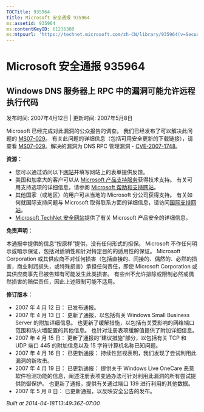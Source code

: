 ```yaml
---
TOCTitle: 935964
Title: Microsoft 安全通报 935964
ms:assetid: 935964
ms:contentKeyID: 61236380
ms:mtpsurl: 'https://technet.microsoft.com/zh-CN/library/935964(v=Security.10)'
---
```


Microsoft 安全通报 935964
=========================

Windows DNS 服务器上 RPC 中的漏洞可能允许远程执行代码
-----------------------------------------------------

发布时间: 2007年4月12日 | 更新时间: 2007年5月8日

Microsoft 已经完成对此漏洞的公众报告的调查。 我们已经发布了可以解决此问题的 [MS07-029](https://go.microsoft.com/fwlink/?linkid=88083)。 有关此问题的详细信息（包括可用安全更新的下载链接），请查看 [MS07-029](https://go.microsoft.com/fwlink/?linkid=88083)。解决的漏洞为 DNS RPC 管理漏洞 - [CVE-2007-1748](https://www.cve.mitre.org/cgi-bin/cvename.cgi?name=cve-2007-1748)。

**资源：**

-   您可以通过访问以下[网站](https://support.microsoft.com/common/survey.aspx?scid=sw;en;1257&amp;showpage=1&amp;ws=technet&amp;sd=tech)并填写网站上的表单提供反馈。
-   美国和加拿大的客户可以从 [Microsoft 产品支持服务](https://go.microsoft.com/fwlink/?linkid=21131)获得技术支持。 有关可用支持选项的详细信息，请参阅 [Microsoft 帮助和支持网站](https://support.microsoft.com/default.aspx?ln=zh-cn)。
-   其他国家（或地区）的用户可从当地的 Microsoft 分公司获得支持。 有关如何就国际支持问题与 Microsoft 取得联系方面的详细信息，请访问[国际支持网站](https://go.microsoft.com/fwlink/?linkid=21155)。
-   [Microsoft TechNet 安全网站](https://go.microsoft.com/fwlink/?linkid=21132)提供了有关 Microsoft 产品安全的详细信息。

**免责声明：**

本通报中提供的信息“按原样”提供，没有任何形式的担保。 Microsoft 不作任何明示或暗示保证，包括对适销性和针对特定目的的适用性的保证。 Microsoft Corporation 或其供应商不对任何损害（包括直接的、间接的、偶然的、必然的损害，商业利润损失，或特殊损害）承担任何责任，即使 Microsoft Corporation 或其供应商事先已被告知有可能发生此类损害。 有些州不允许排除或限制必然或偶然损害的赔偿责任，因此上述限制可能不适用。

**修订版本：**

-   2007 年 4 月 12 日： 已发布通报。
-   2007 年 4 月 13 日： 更新了通报，以包括有关 Windows Small Business Server 的附加详细信息。 也更新了缓解措施，以包括有关受影响的网络端口范围和防火墙配置的其他信息。 也针对注册表项缓解值提供了附加详细信息。
-   2007 年 4 月 15 日： 更新了通报的“建议措施”部分，以包括有关 TCP 和 UDP 端口 445 的附加信息以及 15 字符计算机名称已知问题。
-   2007 年 4 月 16 日： 已更新通报： 持续性监视表明，我们发现了尝试利用此漏洞的新攻击。
-   2007 年 4 月 19 日： 已更新通报： 提供关于 Windows Live OneCare 恶意软件检测功能的信息，阐述注册表项变通办法可针对利用此漏洞的所有尝试提供防御保护。 也更新了通报，提供有关通过端口 139 进行利用的其他数据。
-   2007 年 5 月 8 日： 已更新通报，以反映安全公告的发布。

*Built at 2014-04-18T13:49:36Z-07:00*
